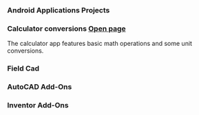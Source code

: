 ### **Android Applications Projects**
### **Calculator conversions**  [Open page](https://michelvilleneuve.github.io/CalcConv/)
The calculator app features basic math operations and some unit conversions.  
### **Field Cad**

### **AutoCAD Add-Ons**

### **Inventor Add-Ons**
